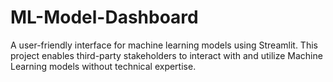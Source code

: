 # ML-Model-Dashboard
A user-friendly interface for machine learning models using Streamlit. This project enables third-party stakeholders to interact with and utilize Machine Learning models without technical expertise.
